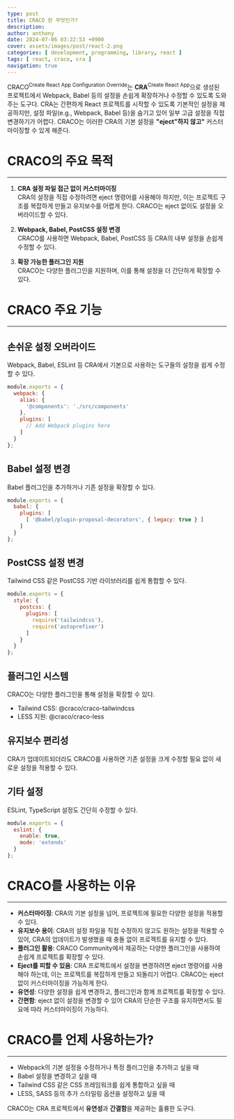 ```yaml
---
type: post
title: CRACO 란 무엇인가?
description:
author: anthony
date: 2024-07-06 03:22:53 +0900
cover: assets/images/post/react-2.png
categories: [ development, programming, library, react ]
tags: [ react, craco, cra ]
navigation: true
---
```


CRACO<sup>Create React App Configuration Override</sup>는 **CRA**<sup>Create React App</sup>으로 생성된 프로젝트에서 Webpack,
Babel 등의 설정을 손쉽게 확장하거나 수정할 수 있도록 도와주는 도구다. CRA는 간편하게 React 프로젝트를 시작할 수 있도록 기본적인 설정을 제공하지만,
설정 파일(e.g., Webpack, Babel 등)을 숨기고 있어 일부 고급 설정을 직접 변경하기가 어렵다. CRACO는 이러한 CRA의 기본 설정을
**"eject"하지 않고"** 커스터마이징할 수 있게 해준다.

# CRACO의 주요 목적

---

1. **CRA 설정 파일 접근 없이 커스터마이징**  
CRA의 설정을 직접 수정하려면 eject 명령어를 사용해야 하지만, 이는 프로젝트 구조를 복잡하게 만들고 유지보수를 어렵게 한다. CRACO는 eject 없이도 설정을
오버라이드할 수 있다.

2. **Webpack, Babel, PostCSS 설정 변경**  
CRACO를 사용하면 Webpack, Babel, PostCSS 등 CRA의 내부 설정을 손쉽게 수정할 수 있다.

3. **확장 가능한 플러그인 지원**  
CRACO는 다양한 플러그인을 지원하며, 이를 통해 설정을 더 간단하게 확장할 수 있다.

# CRACO 주요 기능

---

## 손쉬운 설정 오버라이드

Webpack, Babel, ESLint 등 CRA에서 기본으로 사용하는 도구들의 설정을 쉽게 수정할 수 있다.

```javascript
module.exports = {
  webpack: {
    alias: {
      '@components': './src/components'
    },
    plugins: [
      // Add Webpack plugins here
    ]
  }
};
 ```

## Babel 설정 변경

Babel 플러그인을 추가하거나 기존 설정을 확장할 수 있다.

```javascript
module.exports = {
  babel: {
    plugins: [
      [ '@babel/plugin-proposal-decorators', { legacy: true } ]
    ]
  }
};
```

## PostCSS 설정 변경

Tailwind CSS 같은 PostCSS 기반 라이브러리를 쉽게 통합할 수 있다.

```javascript
module.exports = {
  style: {
    postcss: {
      plugins: [
        require('tailwindcss'),
        require('autoprefixer')
      ]
    }
  }
};
```

## 플러그인 시스템

CRACO는 다양한 플러그인을 통해 설정을 확장할 수 있다.

- Tailwind CSS: @craco/craco-tailwindcss
- LESS 지원: @craco/craco-less

## 유지보수 편리성

CRA가 업데이트되더라도 CRACO를 사용하면 기존 설정을 크게 수정할 필요 없이 새로운 설정을 적용할 수 있다.

## 기타 설정

ESLint, TypeScript 설정도 간단히 수정할 수 있다.

```javascript
module.exports = {
  eslint: {
    enable: true,
    mode: 'extends'
  }
};
```

# CRACO를 사용하는 이유

---

- **커스터마이징**: CRA의 기본 설정을 넘어, 프로젝트에 필요한 다양한 설정을 적용할 수 있다.
- **유지보수 용이**: CRA의 설정 파일을 직접 수정하지 않고도 원하는 설정을 적용할 수 있어, CRA의 업데이트가 발생했을 때 충돌 없이 프로젝트를 유지할 수 있다.
- **플러그인 활용**: CRACO Community에서 제공하는 다양한 플러그인을 사용하여 손쉽게 프로젝트를 확장할 수 있다.
- **Eject를 피할 수 있음**: CRA 프로젝트에서 설정을 변경하려면 eject 명령어를 사용해야 하는데, 이는 프로젝트를 복잡하게 만들고 되돌리기 어렵다.
CRACO는 eject 없이 커스터마이징을 가능하게 한다.
- **유연성**: 다양한 설정을 쉽게 변경하고, 플러그인과 함께 프로젝트를 확장할 수 있다.
- **간편함**: eject 없이 설정을 변경할 수 있어 CRA의 단순한 구조를 유지하면서도 필요에 따라 커스터마이징이 가능하다.

# CRACO를 언제 사용하는가?

---

- Webpack의 기본 설정을 수정하거나 특정 플러그인을 추가하고 싶을 때
- Babel 설정을 변경하고 싶을 때
- Tailwind CSS 같은 CSS 프레임워크를 쉽게 통합하고 싶을 때
- LESS, SASS 등의 추가 스타일링 옵션을 설정하고 싶을 때

CRACO는 CRA 프로젝트에서 **유연성**과 **간결함**을 제공하는 훌륭한 도구다.
